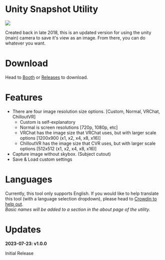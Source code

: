 <h1>Unity Snapshot Utility</h1>
<a title="Crowdin" target="_blank" href="https://crowdin.com/project/unity-snapshot-utility"><img src="https://badges.crowdin.net/unity-snapshot-utility/localized.svg"></a>
<p>Created back in late 2018, this is an updated version for using the unity (main) camera to save it's view as an image. From there, you can do whatever you want.</p>

<h1>Download</h1>
<p>Head to <a href="https://mintylabs.booth.pm/items/4949097">Booth</a> or <a href="/releases">Releases</a> to download.</p>

# Features
<ul>
  <li>
    There are four image resolution size options. [Custom, Normal, VRChat, ChilloutVR]
    <ul>
      <li>Custom is self-explanatory</li>
      <li>Normal is screen resolutions [720p, 1080p, etc]</li>
      <li>VRChat has the image size that VRChat uses, but with larger scale options [1200x900 (x1, x2, x4, x8, x16)]</li>
      <li>ChilloutVR has the image size that CVR uses, but with larger scale options [512x512 (x1, x2, x4, x8, x16)]</li>
    </ul>
  </li>
  <li>Capture image without skybox. (Subject cutout)</li>
  <li>Save & Load custom settings</li>
</ul>

<h1>Languages</h1>
<p>Currently, this tool only supports English. If you would like to help translate this tool (with a language selection dropdown), please head to <a href="https://crowdin.com/project/unity-snapshot-utility/invite?h=71549c4b8a35fa43f2b93971d2c12dec1778145" target="_blank">Crowdin to help out</a>.<br>
<i>Basic names will be added to a section in the about page of the utility.</i>
</p>

<h1>Updates</h1>
<b>2023-07-23: v1.0.0</b>
<p>Initial Release</p>